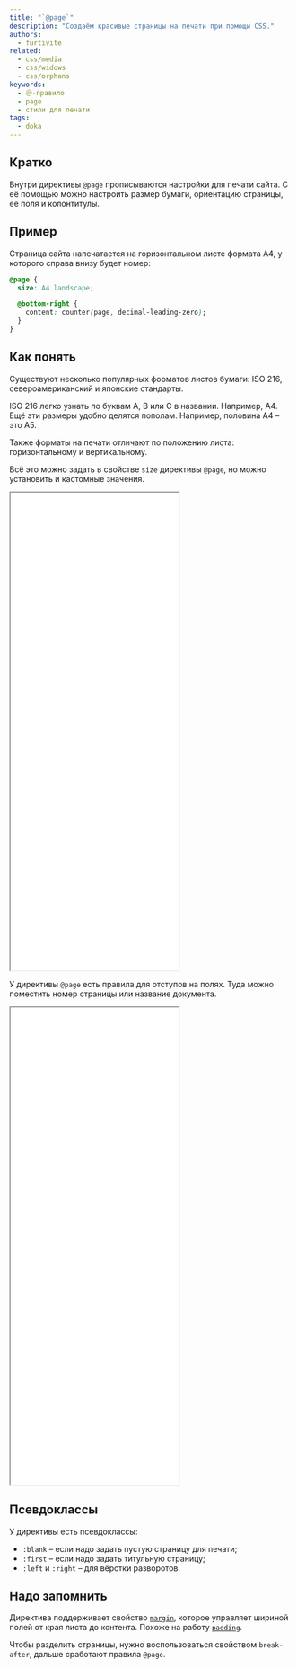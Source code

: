 ```yaml
---
title: "`@page`"
description: "Создаём красивые страницы на печати при помощи CSS."
authors:
  - furtivite
related:
  - css/media
  - css/widows
  - css/orphans
keywords:
  - ＠-правило
  - page
  - стили для печати
tags:
  - doka
---
```


## Кратко

Внутри директивы `@page` прописываются настройки для печати сайта. С её помощью можно настроить размер бумаги, ориентацию страницы, её поля и колонтитулы.

## Пример

Страница сайта напечатается на горизонтальном листе формата А4, у которого справа внизу будет номер:

```css
@page {
  size: A4 landscape;

  @bottom-right {
    content: counter(page, decimal-leading-zero);
  }
}
```

## Как понять

Существуют несколько популярных форматов листов бумаги: ISO 216, североамериканский и японские стандарты.

ISO 216 легко узнать по буквам A, B или C в названии. Например, A4. Ещё эти размеры удобно делятся пополам. Например, половина A4 – это A5.

Также форматы на печати отличают по положению листа: горизонтальному и вертикальному.

Всё это можно задать в свойстве `size` директивы `@page`, но можно установить и кастомные значения.

<iframe title="Варианты размеров и ориентации страниц" src="demos/page-example/" height="850"></iframe>

У директивы `@page` есть правила для отступов на полях. Туда можно поместить номер страницы или название документа.

<iframe title="Управление полями" src="demos/at-rules/" height="850"></iframe>

## Псевдоклассы

У директивы есть псевдоклассы:

- `:blank` – если надо задать пустую страницу для печати;
- `:first` – если надо задать титульную страницу;
- `:left` и `:right` – для вёрстки разворотов.

## Надо запомнить

Директива поддерживает свойство [`margin`](/css/margin/), которое управляет шириной полей от края листа до контента. Похоже на работу [`padding`](/css/padding/).

Чтобы разделить страницы, нужно воспользоваться свойством `break-after`, дальше сработают правила `@page`.
